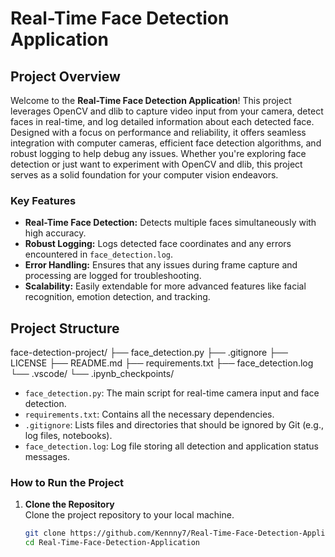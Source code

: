 # Real-Time Face Detection Application

## Project Overview

Welcome to the **Real-Time Face Detection Application**! This project leverages OpenCV and dlib to capture video input from your camera, detect faces in real-time, and log detailed information about each detected face. Designed with a focus on performance and reliability, it offers seamless integration with computer cameras, efficient face detection algorithms, and robust logging to help debug any issues. Whether you're exploring face detection or just want to experiment with OpenCV and dlib, this project serves as a solid foundation for your computer vision endeavors.

### Key Features

- **Real-Time Face Detection:** Detects multiple faces simultaneously with high accuracy.
- **Robust Logging:** Logs detected face coordinates and any errors encountered in `face_detection.log`.
- **Error Handling:** Ensures that any issues during frame capture and processing are logged for troubleshooting.
- **Scalability:** Easily extendable for more advanced features like facial recognition, emotion detection, and tracking.

## Project Structure

face-detection-project/
├── face_detection.py
├── .gitignore
├── LICENSE
├── README.md
├── requirements.txt
├── face_detection.log
└── .vscode/
└── .ipynb_checkpoints/


- `face_detection.py`: The main script for real-time camera input and face detection.
- `requirements.txt`: Contains all the necessary dependencies.
- `.gitignore`: Lists files and directories that should be ignored by Git (e.g., log files, notebooks).
- `face_detection.log`: Log file storing all detection and application status messages.

### How to Run the Project

1. **Clone the Repository**  
   Clone the project repository to your local machine.
   ```bash
   git clone https://github.com/Kennny7/Real-Time-Face-Detection-Application.git
   cd Real-Time-Face-Detection-Application
